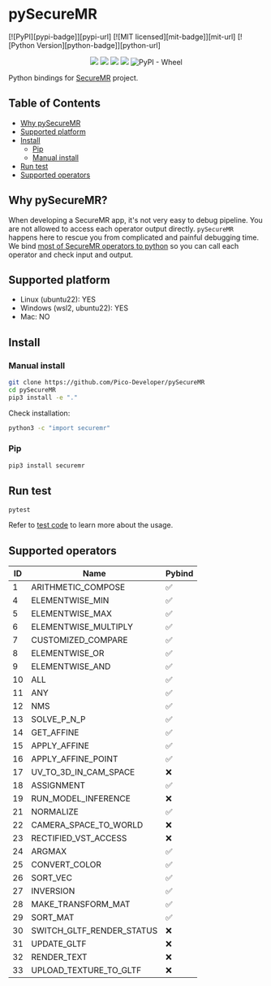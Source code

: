 # pySecureMR

[![PyPI][pypi-badge]][pypi-url]
[![MIT licensed][mit-badge]][mit-url]
[![Python Version][python-badge]][python-url]

<p align="center">
  <a  alt="python version">
      <img src="https://img.shields.io/badge/python-3.10-blue?logo=python" /></a>
  <a> <img src="https://img.shields.io/badge/secure-mr-green" /></a>
  <a> <img src="https://img.shields.io/badge/os-linux-yellow" /></a>
  <a> <img src="https://img.shields.io/badge/os-windows(wsl2)-yellow" /></a>
  <img alt="PyPI - Wheel" src="https://img.shields.io/pypi/wheel/securemr">
</p>

Python bindings for [SecureMR](https://path-to-SecureMR-link) project.

## Table of Contents

  * [Why pySecureMR](#why-pysecuremr)
  * [Supported platform](#supported-platform)
  * [Install](#install)
     * [Pip](#pip)
     * [Manual install](#manual-install)
  * [Run test](#run-test)
  * [Supported operators](#supported-operators)

## Why pySecureMR?

When developing a SecureMR app, it's not very easy to debug pipeline.
You are not allowed to access each operator output directly. `pySecureMR` happens here
to rescue you from complicated and painful debugging time. We bind [most of SecureMR
operators to python](#supported-operators) so you can call each operator and check input and output.

## Supported platform
- Linux (ubuntu22): YES
- Windows (wsl2, ubuntu22): YES
- Mac: NO

## Install

### Manual install
```bash
git clone https://github.com/Pico-Developer/pySecureMR
cd pySecureMR
pip3 install -e "."
```
Check installation:
```bash
python3 -c "import securemr"
```

### Pip

```bash
pip3 install securemr
```

## Run test

```bash
pytest
```
Refer to [test code](./tests) to learn more about the usage.

## Supported operators

| ID  | Name                         | Pybind |
|-----|------------------------------|--------|
| 1   | ARITHMETIC_COMPOSE           | ✅     |
| 4   | ELEMENTWISE_MIN              | ✅     |
| 5   | ELEMENTWISE_MAX              | ✅     |
| 6   | ELEMENTWISE_MULTIPLY         | ✅     |
| 7   | CUSTOMIZED_COMPARE           | ✅     |
| 8   | ELEMENTWISE_OR               | ✅     |
| 9   | ELEMENTWISE_AND              | ✅     |
| 10  | ALL                          | ✅     |
| 11  | ANY                          | ✅     |
| 12  | NMS                          | ✅     |
| 13  | SOLVE_P_N_P                  | ✅     |
| 14  | GET_AFFINE                   | ✅     |
| 15  | APPLY_AFFINE                 | ✅     |
| 16  | APPLY_AFFINE_POINT           | ✅     |
| 17  | UV_TO_3D_IN_CAM_SPACE        | ❌     |
| 18  | ASSIGNMENT                   | ✅     |
| 19  | RUN_MODEL_INFERENCE          | ❌     |
| 21  | NORMALIZE                    | ✅     |
| 22  | CAMERA_SPACE_TO_WORLD        | ❌     |
| 23  | RECTIFIED_VST_ACCESS         | ❌     |
| 24  | ARGMAX                       | ✅     |
| 25  | CONVERT_COLOR                | ✅     |
| 26  | SORT_VEC                     | ✅     |
| 27  | INVERSION                    | ✅     |
| 28  | MAKE_TRANSFORM_MAT           | ✅     |
| 29  | SORT_MAT                     | ✅     |
| 30  | SWITCH_GLTF_RENDER_STATUS    | ❌     |
| 31  | UPDATE_GLTF                  | ❌     |
| 32  | RENDER_TEXT                  | ❌     |
| 33  | UPLOAD_TEXTURE_TO_GLTF       | ❌     |


